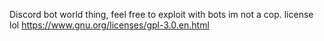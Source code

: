 Discord bot world thing, feel free to exploit with bots im not a cop.
license lol https://www.gnu.org/licenses/gpl-3.0.en.html